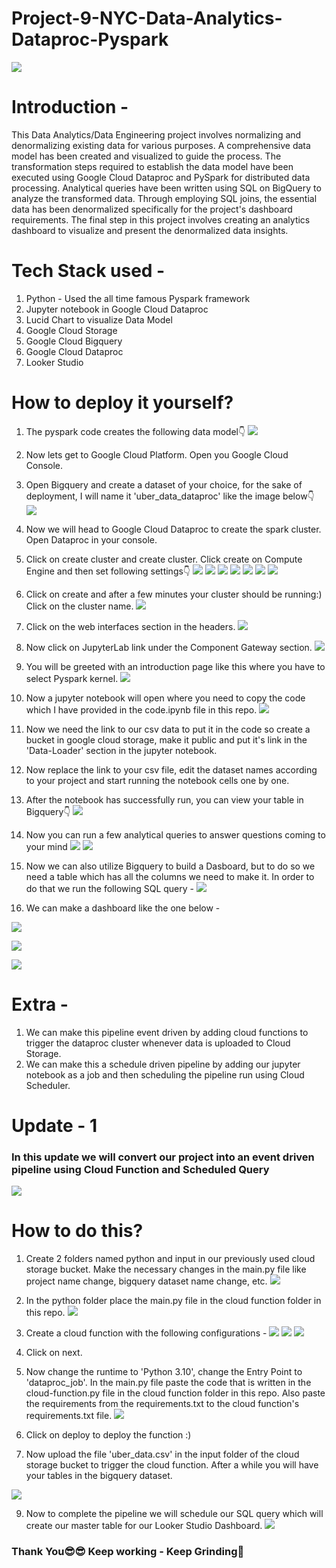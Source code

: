 # Project-9-NYC-Data-Analytics-Dataproc-Pyspark

![](images/data-flow.png)

# Introduction - 
This Data Analytics/Data Engineering project involves normalizing and denormalizing existing data for various purposes. A comprehensive data model has been created and visualized to guide the process. The transformation steps required to establish the data model have been executed using Google Cloud Dataproc and PySpark for distributed data processing. Analytical queries have been written using SQL on BigQuery to analyze the transformed data. Through employing SQL joins, the essential data has been denormalized specifically for the project's dashboard requirements. The final step in this project involves creating an analytics dashboard to visualize and present the denormalized data insights.

# Tech Stack used - 
1. Python - Used the all time famous Pyspark framework
2. Jupyter notebook in Google Cloud Dataproc
3. Lucid Chart to visualize Data Model
4. Google Cloud Storage
5. Google Cloud Bigquery
6. Google Cloud Dataproc
7. Looker Studio

# How to deploy it yourself?
1. The pyspark code creates the following data model👇
![](images/Data-Model.png)

2. Now lets get to Google Cloud Platform. Open you Google Cloud Console.
3. Open Bigquery and create a dataset of your choice, for the sake of deployment, I will name it 'uber_data_dataproc' like the image below👇
![](images/dataproc.png)
4. Now we will head to Google Cloud Dataproc to create the spark cluster. Open Dataproc in your console.
5. Click on create cluster and create cluster. Click create on Compute Engine and then set following settings👇
![](images/set1.png)
![](images/set2.png)
![](images/set3.png)
![](images/set4.png)
![](images/set5.png)
![](images/set6.png)
![](images/set7.png)

6. Click on create and after a few minutes your cluster should be running:) Click on the cluster name.
![](images/cluster.png)

7. Click on the web interfaces section in the headers.
![](images/web.png)

8. Now click on JupyterLab link under the Component Gateway section.
![](images/wb.png)

9. You will be greeted with an introduction page like this where you have to select Pyspark kernel.
![](images/kernel.png)

10. Now a jupyter notebook will open where you need to copy the code which I have provided in the code.ipynb file in this repo.
![](images/code.png)

11. Now we need the link to our csv data to put it in the code so create a bucket in google cloud storage, make it public and put it's link in the 'Data-Loader' section in the jupyter notebook.
12. Now replace the link to your csv file, edit the dataset names according to your project and start running the notebook cells one by one.
13. After the notebook has successfully run, you can view your table in Bigquery👇
![](images/tables.png)

14. Now you can run a few analytical queries to answer questions coming to your mind
![](images/sql1.png)
![](images/sql2.png)

15. Now we can also utilize Bigquery to build a Dasboard, but to do so we need a table which has all the columns we need to make it. In order to do that we run the following SQL query - 
![](images/big.png)

16. We can make a dashboard like the one below -

![](images/dashboard-1.png)

![](images/dashboard-2.png)

![](images/dashboard-3.png)

# Extra - 
1. We can make this pipeline event driven by adding cloud functions to trigger the dataproc cluster whenever data is uploaded to Cloud Storage.
2. We can make this a schedule driven pipeline by adding our jupyter notebook as a job and then scheduling the pipeline run using Cloud Scheduler.

# Update - 1
### In this update we will convert our project into an event driven pipeline using Cloud Function and Scheduled Query
![](images/new_dash.png)

# How to do this?
1. Create 2 folders named python and input in our previously used cloud storage bucket. Make the necessary changes in the main.py file like project name change, bigquery dataset name change, etc.
![](images/cs.png)

2. In the python folder place the main.py file in the cloud function folder in this repo.
![](images/cs2.png)

3. Create a cloud function with the following configurations -
![](images/one.png)
![](images/two.png)
![](images/three.png)

4. Click on next.
5. Now change the runtime to 'Python 3.10', change the Entry Point to 'dataproc_job'. In the main.py file paste the code that is written in the cloud-function.py file in the cloud function folder in this repo. Also paste the requirements from the requirements.txt to the cloud function's requirements.txt file.
![](images/cf.png)

6. Click on deploy to deploy the function :)
7. Now upload the file 'uber_data.csv' in the input folder of the cloud storage bucket to trigger the cloud function. After a while you will have your tables in the bigquery dataset.

![](images/dataset.png)

9. Now to complete the pipeline we will schedule our SQL query which will create our master table for our Looker Studio Dashboard.
![](images/schedule.png)

### Thank You😎😎 Keep working - Keep Grinding🫠










